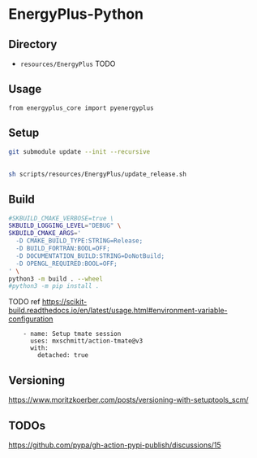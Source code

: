 # EnergyPlus-Python


## Directory
- `resources/EnergyPlus`
  TODO

## Usage
```
from energyplus_core import pyenergyplus
```

## Setup
```sh
git submodule update --init --recursive
```

## 
```sh
sh scripts/resources/EnergyPlus/update_release.sh
```

## Build
```sh
#SKBUILD_CMAKE_VERBOSE=true \
SKBUILD_LOGGING_LEVEL="DEBUG" \
SKBUILD_CMAKE_ARGS='
  -D CMAKE_BUILD_TYPE:STRING=Release;
  -D BUILD_FORTRAN:BOOL=OFF;
  -D DOCUMENTATION_BUILD:STRING=DoNotBuild;
  -D OPENGL_REQUIRED:BOOL=OFF;
' \
python3 -m build . --wheel
#python3 -m pip install .
```

TODO ref https://scikit-build.readthedocs.io/en/latest/usage.html#environment-variable-configuration


```
    - name: Setup tmate session
      uses: mxschmitt/action-tmate@v3
      with:
        detached: true
```

## Versioning

https://www.moritzkoerber.com/posts/versioning-with-setuptools_scm/


## TODOs

https://github.com/pypa/gh-action-pypi-publish/discussions/15